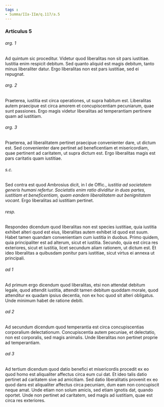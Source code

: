 ```yaml
---
tags : 
- Summa/IIa-IIæ/q.117/a.5
---
```


### Articulus 5

###### arg. 1
Ad quintum sic proceditur. Videtur quod liberalitas non sit pars iustitiae. Iustitia enim respicit debitum. Sed quanto aliquid est magis debitum, tanto minus liberaliter datur. Ergo liberalitas non est pars iustitiae, sed ei repugnat.

###### arg. 2
Praeterea, iustitia est circa operationes, ut supra habitum est. Liberalitas autem praecipue est circa amorem et concupiscentiam pecuniarum, quae sunt passiones. Ergo magis videtur liberalitas ad temperantiam pertinere quam ad iustitiam.

###### arg. 3
Praeterea, ad liberalitatem pertinet praecipue convenienter dare, ut dictum est. Sed convenienter dare pertinet ad beneficentiam et misericordiam, quae pertinent ad caritatem, ut supra dictum est. Ergo liberalitas magis est pars caritatis quam iustitiae.

###### s.c.
Sed contra est quod Ambrosius dicit, in I de Offic., *iustitia ad societatem generis humani refertur. Societatis enim ratio dividitur in duas partes, iustitiam et beneficentiam, quam eandem liberalitatem aut benignitatem vocant*. Ergo liberalitas ad iustitiam pertinet.

###### resp.
Respondeo dicendum quod liberalitas non est species iustitiae, quia iustitia exhibet alteri quod est eius, liberalitas autem exhibet id quod est suum. Habet tamen quandam convenientiam cum iustitia in duobus. Primo quidem, quia principaliter est ad alterum, sicut et iustitia. Secundo, quia est circa res exteriores, sicut et iustitia, licet secundum aliam rationem, ut dictum est. Et ideo liberalitas a quibusdam ponitur pars iustitiae, sicut virtus ei annexa ut principali.

###### ad 1
Ad primum ergo dicendum quod liberalitas, etsi non attendat debitum legale, quod attendit iustitia, attendit tamen debitum quoddam morale, quod attenditur ex quadam ipsius decentia, non ex hoc quod sit alteri obligatus. Unde minimum habet de ratione debiti.

###### ad 2
Ad secundum dicendum quod temperantia est circa concupiscentias corporalium delectationum. Concupiscentia autem pecuniae, et delectatio, non est corporalis, sed magis animalis. Unde liberalitas non pertinet proprie ad temperantiam.

###### ad 3
Ad tertium dicendum quod datio benefici et misericordis procedit ex eo quod homo est aliqualiter affectus circa eum cui dat. Et ideo talis datio pertinet ad caritatem sive ad amicitiam. Sed datio liberalitatis provenit ex eo quod dans est aliqualiter affectus circa pecuniam, dum eam non concupiscit neque amat. Unde etiam non solum amicis, sed etiam ignotis dat, quando oportet. Unde non pertinet ad caritatem, sed magis ad iustitiam, quae est circa res exteriores.

